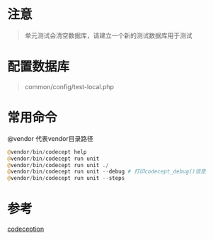 # 注意
> 单元测试会清空数据库，请建立一个新的测试数据库用于测试

# 配置数据库
> common/config/test-local.php

# 常用命令
@vendor 代表vendor目录路径
```php
@vendor/bin/codecept help
@vendor/bin/codecept run unit
@vendor/bin/codecept run unit ./
@vendor/bin/codecept run unit --debug # 打印codecept_debug()信息
@vendor/bin/codecept run unit --steps
```

# 参考
[codeception](https://codeception.com/for/yii)
